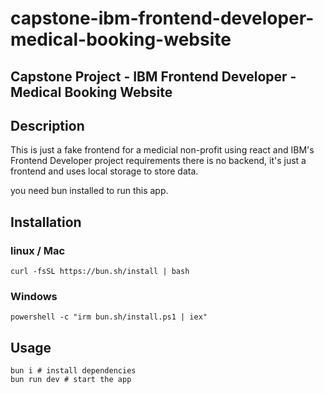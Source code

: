 # capstone-ibm-frontend-developer-medical-booking-website

## Capstone Project - IBM Frontend Developer - Medical Booking Website

## Description

This is just a fake frontend for a medicial non-profit using react and IBM's Frontend Developer project requirements there is no backend, it's just a frontend and uses local storage to store data.

you need bun installed to run this app.

## Installation

### linux / Mac

```
curl -fsSL https://bun.sh/install | bash
```

### Windows

```
powershell -c "irm bun.sh/install.ps1 | iex"
```

## Usage

```
bun i # install dependencies
bun run dev # start the app
```
